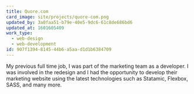 ```yaml
---
title: Quore.com
card_image: site/projects/quore-com.png
updated_by: 3a0faa51-b79e-40e5-9dc6-61c8de686bd6
updated_at: 1601605409
work_type:
  - web-design
  - web-development
id: 907f1394-8145-44b6-a5aa-d1d1b6384709
---
```

My previous full time job, I was part of the marketing team as a developer. I was involved in the redesign and I had the opportunity to develop their marketing website using the latest technologies such as Statamic, Flexbox, SASS, and many more.